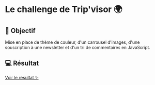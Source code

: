# Le challenge de Trip'visor :earth_africa:

## :dart: Objectif

Mise en place de thème de couleur, d'un carrousel d'images, d'une souscription à une newsletter et d'un tri de commentaires en JavaScript.

## :computer: Résultat

[Voir le resultat :sparkles:](https://alinemasson.github.io/challenge-tripvisor/ "alinemasson.github.io/challenge-tripvisor/")
